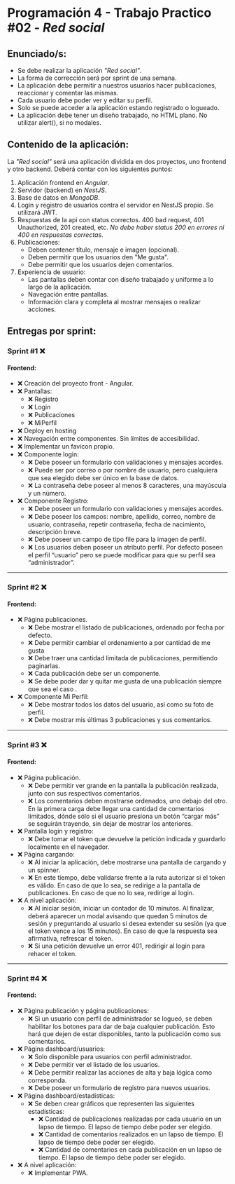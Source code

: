 # Programación 4 - Trabajo Practico #02 - **_Red social_**

## Enunciado/s:

- Se debe realizar la aplicación _"Red social"_.
- La forma de corrección será por sprint de una semana.
- La aplicación debe permitir a nuestros usuarios hacer publicaciones, reaccionar y comentar las mismas.
- Cada usuario debe poder ver y editar su perfil.
- Solo se puede acceder a la aplicación estando registrado o logueado.
- La aplicación debe tener un diseño trabajado, no HTML plano. No utilizar alert(), si no modales.

## Contenido de la aplicación:

La _"Red social"_ será una aplicación dividida en dos proyectos, uno frontend y otro backend.
Deberá contar con los siguientes puntos:

1. Aplicación frontend en _Angular_.
2. Servidor (backend) en _NestJS_.
3. Base de datos en _MongoDB_.
4. Login y registro de usuarios contra el servidor en NestJS propio. Se utilizará JWT.
5. Respuestas de la api con status correctos. 400 bad request, 401 Unauthorized, 201 created, etc. _No debe haber status 200 en errores ni 400 en respuestas correctas_.
6. Publicaciones:
   - Deben contener título, mensaje e imagen (opcional).
   - Deben permitir que los usuarios den "Me gusta".
   - Debe permitir que los usuarios dejen comentarios.
7. Experiencia de usuario:
   - Las pantallas deben contar con diseño trabajado y uniforme a lo largo de la aplicación.
   - Navegación entre pantallas.
   - Información clara y completa al mostrar mensajes o realizar acciones.

## Entregas por sprint:

### Sprint #1 ❌

#### Frontend:

- ❌ Creación del proyecto front - Angular.
- ❌ Pantallas:
  - ❌ Registro
  - ❌ Login
  - ❌ Publicaciones
  - ❌ MiPerfil
- ❌ Deploy en hosting
- ❌ Navegación entre componentes. Sin límites de accesibilidad.
- ❌ Implementar un favicon propio.
- ❌ Componente login:
  - ❌ Debe poseer un formulario con validaciones y mensajes acordes.
  - ❌ Puede ser por correo o por nombre de usuario, pero cualquiera que sea elegido debe ser único en la base de datos.
  - ❌ La contraseña debe poseer al menos 8 caracteres, una mayúscula y un número.
- ❌ Componente Registro:
  - ❌ Debe poseer un formulario con validaciones y mensajes acordes.
  - ❌ Debe poseer los campos: nombre, apellido, correo, nombre de usuario, contraseña, repetir contraseña, fecha de nacimiento, descripción breve.
  - ❌ Debe poseer un campo de tipo file para la imagen de perfil.
  - ❌ Los usuarios deben poseer un atributo perfil. Por defecto poseen el perfil “usuario” pero se puede modificar para que su perfil sea “administrador”.

---

### Sprint #2 ❌

#### Frontend:

- ❌ Página publicaciones.
  - ❌ Debe mostrar el listado de publicaciones, ordenado por fecha por defecto.
  - ❌ Debe permitir cambiar el ordenamiento a por cantidad de me gusta
  - ❌ Debe traer una cantidad limitada de publicaciones, permitiendo paginarlas.
  - ❌ Cada publicación debe ser un componente.
  - ❌ Se debe poder dar y quitar me gusta de una publicación siempre que sea el caso .
- ❌ Componente Mi Perfil:
  - ❌ Debe mostrar todos los datos del usuario, así como su foto de perfil.
  - ❌ Debe mostrar mis últimas 3 publicaciones y sus comentarios.

---

### Sprint #3 ❌

#### Frontend:

- ❌ Página publicación.
  - ❌ Debe permitir ver grande en la pantalla la publicación realizada, junto con sus respectivos comentarios.
  - ❌ Los comentarios deben mostrarse ordenados, uno debajo del otro. En la primera carga debe llegar una cantidad de comentarios limitados, dónde sólo si el usuario presiona un botón “cargar más” se seguirán trayendo, sin dejar de mostrar los anteriores.
- ❌ Pantalla login y registro:
  - ❌ Debe tomar el token que devuelve la petición indicada y guardarlo localmente en el navegador.
- ❌ Página cargando:
  - ❌ Al iniciar la aplicación, debe mostrarse una pantalla de cargando y un spinner.
  - ❌ En este tiempo, debe validarse frente a la ruta autorizar si el token es válido. En caso de que lo sea, se redirige a la pantalla de publicaciones. En caso de que no lo sea, redirige al login.
- ❌ A nivel aplicación:
  - ❌ Al iniciar sesión, iniciar un contador de 10 minutos. Al finalizar, deberá aparecer un modal avisando que quedan 5 minutos de sesión y preguntando al usuario si desea extender su sesión (ya que el token vence a los 15 minutos). En caso de que la respuesta sea afirmativa, refrescar el token.
  - ❌ Si una petición devuelve un error 401, redirigir al login para rehacer el token.

---

### Sprint #4 ❌

#### Frontend:

- ❌ Página publicación y página publicaciones:
  - ❌ Si un usuario con perfil de administrador se logueó, se deben habilitar los botones para dar de baja cualquier publicación. Esto hará que dejen de estar disponibles, tanto la publicación como sus comentarios.
- ❌ Página dashboard/usuarios:
  - ❌ Solo disponible para usuarios con perfil administrador.
  - ❌ Debe permitir ver el listado de los usuarios.
  - ❌ Debe permitir realizar las acciones de alta y baja lógica como corresponda.
  - ❌ Debe poseer un formulario de registro para nuevos usuarios.
- ❌ Página dashboard/estadísticas:
  - ❌ Se deben crear gráficos que representen las siguientes estadísticas:
    - ❌ Cantidad de publicaciones realizadas por cada usuario en un lapso de tiempo. El lapso de tiempo debe poder ser elegido.
    - ❌ Cantidad de comentarios realizados en un lapso de tiempo. El lapso de tiempo debe poder ser elegido.
    - ❌ Cantidad de comentarios en cada publicación en un lapso de tiempo. El lapso de tiempo debe poder ser elegido.
- ❌ A nivel aplicación:
  - ❌ Implementar PWA.
